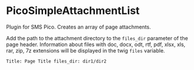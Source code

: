# PicoSimpleAttachmentList
Plugin for SMS Pico. Creates an array of page attachments. 

Add the path to the attachment directory to the `files_dir` parameter of the page header. Information about files with doc, docx, odt, rtf, pdf, xlsx, xls, rar, zip, 7z extensions will be displayed in the twig `files` variable.

`
Title: Page Title
files_dir: dir1/dir2
`